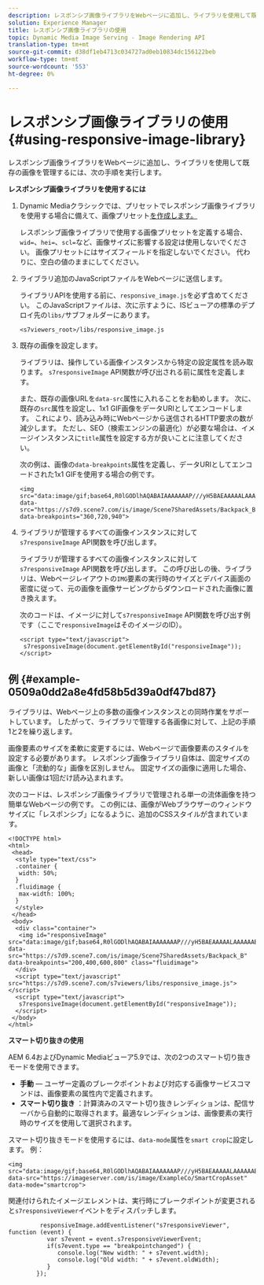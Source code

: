 ```yaml
---
description: レスポンシブ画像ライブラリをWebページに追加し、ライブラリを使用して既存の画像を管理するには、次の手順を実行します。
solution: Experience Manager
title: レスポンシブ画像ライブラリの使用
topic: Dynamic Media Image Serving - Image Rendering API
translation-type: tm+mt
source-git-commit: d38df1eb4713c034727ad0eb10834dc156122beb
workflow-type: tm+mt
source-wordcount: '553'
ht-degree: 0%

---
```



# レスポンシブ画像ライブラリの使用{#using-responsive-image-library}

レスポンシブ画像ライブラリをWebページに追加し、ライブラリを使用して既存の画像を管理するには、次の手順を実行します。

**レスポンシブ画像ライブラリを使用するには**

1. Dynamic Mediaクラシックでは、プリセットでレスポンシブ画像ライブラリを使用する場合に備えて、画像プリセット[を作成します。](https://experienceleague.adobe.com/docs/dynamic-media-classic/using/image-sizing/setting-image-presets.html#image-sizing)

   レスポンシブ画像ライブラリで使用する画像プリセットを定義する場合、`wid=`、`hei=`、`scl=`など、画像サイズに影響する設定は使用しないでください。 画像プリセットにはサイズフィールドを指定しないでください。 代わりに、空白の値のままにしてください。
1. ライブラリ追加のJavaScriptファイルをWebページに送信します。

   ライブラリAPIを使用する前に、`responsive_image.js`を必ず含めてください。 このJavaScriptファイルは、次に示すように、ISビューアの標準のデプロイ先の`libs/`サブフォルダーにあります。

   `<s7viewers_root>/libs/responsive_image.js`
1. 既存の画像を設定します。

   ライブラリは、操作している画像インスタンスから特定の設定属性を読み取ります。 `s7responsiveImage` API関数が呼び出される前に属性を定義します。

   また、既存の画像URLを`data-src`属性に入れることをお勧めします。 次に、既存の`src`属性を設定し、1x1 GIF画像をデータURIとしてエンコードします。 これにより、読み込み時にWebページから送信されるHTTP要求の数が減少します。 ただし、SEO（検索エンジンの最適化）が必要な場合は、イメージインスタンスに`title`属性を設定する方が良いことに注意してください。

   次の例は、画像の`data-breakpoints`属性を定義し、データURIとしてエンコードされた1x1 GIFを使用する場合の例です。

   ```
   <img src="data:image/gif;base64,R0lGODlhAQABAIAAAAAAAP///yH5BAEAAAAALAAAAAABAAEAAAIBRAA7" data-src="https://s7d9.scene7.com/is/image/Scene7SharedAssets/Backpack_B" data-breakpoints="360,720,940">
   ```

1. ライブラリが管理するすべての画像インスタンスに対して`s7responsiveImage` API関数を呼び出します。

   ライブラリが管理するすべての画像インスタンスに対して`s7responsiveImage` API関数を呼び出します。 この呼び出しの後、ライブラリは、Webページレイアウトの`IMG`要素の実行時のサイズとデバイス画面の密度に従って、元の画像を画像サービングからダウンロードされた画像に置き換えます。

   次のコードは、イメージに対して`s7responsiveImage` API関数を呼び出す例です（ここで`responsiveImage`はそのイメージのID）。

   ```
   <script type="text/javascript"> 
    s7responsiveImage(document.getElementById("responsiveImage")); 
   </script>
   ```

## 例 {#example-0509a0dd2a8e4fd58b5d39a0df47bd87}

ライブラリは、Webページ上の多数の画像インスタンスとの同時作業をサポートしています。 したがって、ライブラリで管理する各画像に対して、上記の手順1と2を繰り返します。

画像要素のサイズを柔軟に変更するには、Webページで画像要素のスタイルを設定する必要があります。 レスポンシブ画像ライブラリ自体は、固定サイズの画像と「流動的な」画像を区別しません。 固定サイズの画像に適用した場合、新しい画像は1回だけ読み込まれます。

次のコードは、レスポンシブ画像ライブラリで管理される単一の流体画像を持つ簡単なWebページの例です。 この例には、画像がWebブラウザーのウィンドウサイズに「レスポンシブ」になるように、追加のCSSスタイルが含まれています。

```
<!DOCTYPE html> 
<html> 
 <head> 
  <style type="text/css"> 
  .container { 
   width: 50%; 
  } 
  .fluidimage { 
   max-width: 100%; 
  } 
  </style> 
 </head> 
 <body> 
  <div class="container"> 
   <img id="responsiveImage" src="data:image/gif;base64,R0lGODlhAQABAIAAAAAAAP///yH5BAEAAAAALAAAAAABAAEAAAIBRAA7" data-src="https://s7d9.scene7.com/is/image/Scene7SharedAssets/Backpack_B" data-breakpoints="200,400,600,800" class="fluidimage"> 
  </div> 
  <script type="text/javascript" src="https://s7d9.scene7.com/s7viewers/libs/responsive_image.js"></script> 
  <script type="text/javascript"> 
   s7responsiveImage(document.getElementById("responsiveImage")); 
  </script> 
 </body> 
</html>
```

**スマート切り抜きの使用**

AEM 6.4およびDynamic Mediaビューア5.9では、次の2つのスマート切り抜きモードを使用できます。

* **手動**  — ユーザー定義のブレークポイントおよび対応する画像サービスコマンドは、画像要素の属性内で定義されます。
* **スマート切り抜き** ：計算済みのスマート切り抜きレンディションは、配信サーバから自動的に取得されます。最適なレンディションは、画像要素の実行時のサイズを使用して選択されます。

スマート切り抜きモードを使用するには、`data-mode`属性を`smart crop`に設定します。 例：

```
<img 
src="data:image/gif;base64,R0lGODlhAQABAIAAAAAAAP///yH5BAEAAAAALAAAAAABAAEAAAIBRAA7" 
data-src="https://imageserver.com/is/image/ExampleCo/SmartCropAsset" 
data-mode="smartcrop">
```

関連付けられたイメージエレメントは、実行時にブレークポイントが変更されると`s7responsiveViewer`イベントをディスパッチします。

```
         responsiveImage.addEventListener("s7responsiveViewer", function (event) { 
           var s7event = event.s7responsiveViewerEvent; 
           if(s7event.type == "breakpointchanged") { 
              console.log("New width: " + s7event.width); 
              console.log("Old width: " + s7event.oldWidth); 
           } 
        });
```
